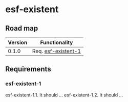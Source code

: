 # esf-existent

## Road map

| Version   | Functionality             |
|---        |--                         |
| 0.1.0     | Req. [esf-existent-1](esf-existent-1)     |

## Requirements

### esf-existent-1
esf-existent-1.1. It should ...
esf-existent-1.2. It should ...
